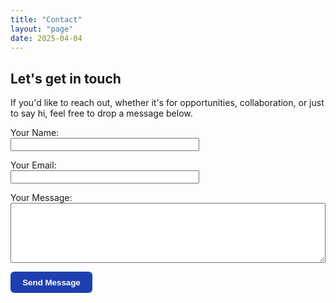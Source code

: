 ```yaml
---
title: "Contact"
layout: "page"
date: 2025-04-04
---
```


## Let's get in touch

If you'd like to reach out, whether it's for opportunities, collaboration, or just to say hi, feel free to drop a message below.

<form name="contact" method="POST" netlify netlify-honeypot="bot-field" action="/thanks/">
  <input type="hidden" name="form-name" value="contact" />
  <p style="display:none;">
    <label>Don’t fill this out if you’re human: <input name="bot-field" /></label>
  </p>
  <p>
    <label>Your Name:<br />
    <input type="text" name="name" required style="width: 60%; max-width: 600px; color: black;" />
  </p>
  <p>
    <label>Your Email:<br />
    <input type="email" name="email" required style="width: 60%; max-width: 600px; color: black;" />
  </p>
  <p>
    <label>Your Message:<br />
    <textarea name="message" rows="6" required style="width: 100%; max-width: 600px; color: black;"></textarea>
  </p>
  <p>
    <button type="submit" style="
  background-color: #1e40af;
  color: white;
  padding: 0.6rem 1.2rem;
  border: none;
  border-radius: 6px;
  font-weight: 600;
  cursor: pointer;
  transition: background-color 0.2s ease;
">
  Send Message
</button>

  </p>
</form>
